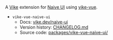 A [Vike](https://vike.dev/) extension for [Naive UI](https://www.naiveui.com/) using [vike-vue](https://vike.dev/vike-vue).

- `vike-vue-naive-ui`
  - Docs: [vike.dev/naive-ui](https://vike.dev/naive-ui)
  - Version history: [CHANGELOG.md](packages/vike-vue-naive-ui/CHANGELOG.md)
  - Source code: [packages/vike-vue-naive-ui/](packages/vike-vue-naive-ui)
